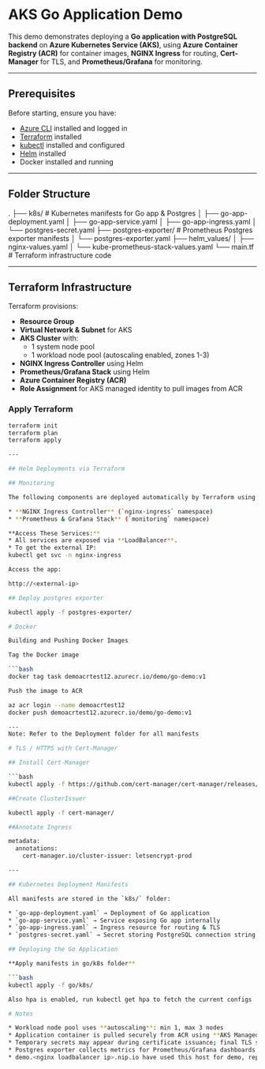 # AKS Go Application Demo

This demo demonstrates deploying a **Go application with PostgreSQL backend** on **Azure Kubernetes Service (AKS)**, using **Azure Container Registry (ACR)** for container images, **NGINX Ingress** for routing, **Cert-Manager** for TLS, and **Prometheus/Grafana** for monitoring.  

---

## Prerequisites

Before starting, ensure you have:

* [Azure CLI](https://docs.microsoft.com/en-us/cli/azure/install-azure-cli) installed and logged in  
* [Terraform](https://www.terraform.io/downloads) installed  
* [kubectl](https://kubernetes.io/docs/tasks/tools/) installed and configured  
* [Helm](https://helm.sh/docs/intro/install/) installed  
* Docker installed and running  

---

## Folder Structure

.
├── k8s/ # Kubernetes manifests for Go app & Postgres
│ ├── go-app-deployment.yaml
│ ├── go-app-service.yaml
│ ├── go-app-ingress.yaml
│ └── postgres-secret.yaml
├── postgres-exporter/ # Prometheus Postgres exporter manifests
│ └── postgres-exporter.yaml
├── helm_values/
│ ├── nginx-values.yaml
│ └── kube-prometheus-stack-values.yaml
└── main.tf # Terraform infrastructure code

---

## Terraform Infrastructure

Terraform provisions:

* **Resource Group**  
* **Virtual Network & Subnet** for AKS  
* **AKS Cluster** with:
  * 1 system node pool
  * 1 workload node pool (autoscaling enabled, zones 1-3)  
* **NGINX Ingress Controller** using Helm  
* **Prometheus/Grafana Stack** using Helm  
* **Azure Container Registry (ACR)**  
* **Role Assignment** for AKS managed identity to pull images from ACR  

### Apply Terraform

```bash
terraform init
terraform plan
terraform apply

---

## Helm Deployments via Terraform

## Monitoring

The following components are deployed automatically by Terraform using Helm:

* **NGINX Ingress Controller** (`nginx-ingress` namespace)  
* **Prometheus & Grafana Stack** (`monitoring` namespace)

**Access These Services:**  
* All services are exposed via **LoadBalancer**.  
* To get the external IP:
kubectl get svc -n nginx-ingress

Access the app: 

http://<external-ip>

## Deploy postgres exporter

kubectl apply -f postgres-exporter/

# Docker

Building and Pushing Docker Images  

Tag the Docker image

```bash
docker tag task demoacrtest12.azurecr.io/demo/go-demo:v1

Push the image to ACR

az acr login --name demoacrtest12
docker push demoacrtest12.azurecr.io/demo/go-demo:v1

---
Note: Refer to the Deployment folder for all manifests

# TLS / HTTPS with Cert-Manager

## Install Cert-Manager

```bash
kubectl apply -f https://github.com/cert-manager/cert-manager/releases/latest/download/cert-manager.yaml

##Create ClusterIssuer

kubectl apply -f cert-manager/

##Annotate Ingress

metadata:
  annotations:
    cert-manager.io/cluster-issuer: letsencrypt-prod

---

## Kubernetes Deployment Manifests

All manifests are stored in the `k8s/` folder:

* `go-app-deployment.yaml` → Deployment of Go application  
* `go-app-service.yaml` → Service exposing Go app internally  
* `go-app-ingress.yaml` → Ingress resource for routing & TLS  
* `postgres-secret.yaml` → Secret storing PostgreSQL connection string 

## Deploying the Go Application

**Apply manifests in go/k8s folder**

```bash
kubectl apply -f go/k8s/

Also hpa is enabled, run kubectl get hpa to fetch the current configs

# Notes

* Workload node pool uses **autoscaling**: min 1, max 3 nodes  
* Application container is pulled securely from ACR using **AKS Managed Identity + Role Assignment**  
* Temporary secrets may appear during certificate issuance; final TLS secret is created automatically  
* Postgres exporter collects metrics for Prometheus/Grafana dashboards
* demo.<nginx loadbalancer ip>.nip.io have used this host for demo, replace the nginx ip after deployment

